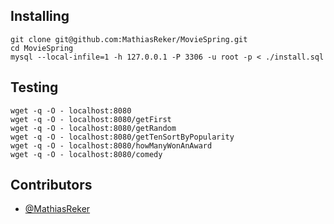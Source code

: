 ## Installing

```
git clone git@github.com:MathiasReker/MovieSpring.git
cd MovieSpring
mysql --local-infile=1 -h 127.0.0.1 -P 3306 -u root -p < ./install.sql
```

## Testing

```
wget -q -O - localhost:8080
wget -q -O - localhost:8080/getFirst
wget -q -O - localhost:8080/getRandom
wget -q -O - localhost:8080/getTenSortByPopularity
wget -q -O - localhost:8080/howManyWonAnAward
wget -q -O - localhost:8080/comedy
```

## Contributors

* [@MathiasReker](https://github.com/MathiasReker)
